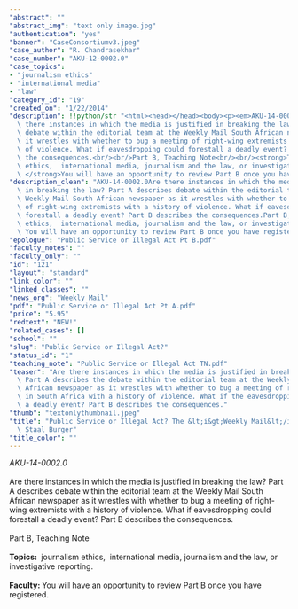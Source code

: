 ```yaml
---
"abstract": ""
"abstract_img": "text only image.jpg"
"authentication": "yes"
"banner": "CaseConsortiumv3.jpeg"
"case_author": "R. Chandrasekhar"
"case_number": "AKU-12-0002.0"
"case_topics":
- "journalism ethics"
- "international media"
- "law"
"category_id": "19"
"created_on": "1/22/2014"
"description": !!python/str "<html><head></head><body><p><em>AKU-14-0002.0</em><br/><br/>Are\
  \ there instances in which the media is justified in breaking the law? Part A describes\
  \ debate within the editorial team at the Weekly Mail South African newspaper as\
  \ it wrestles with whether to bug a meeting of right-wing extremists with a history\
  \ of violence. What if eavesdropping could forestall a deadly event? Part B describes\
  \ the consequences.<br/><br/>Part B, Teaching Note<br/><br/><strong>Topics: </strong> journalism\
  \ ethics,  international media, journalism and the law, or investigative reporting.<br/><br/><strong>Faculty:\
  \ </strong>You will have an opportunity to review Part B once you have registered.</p></body></html>"
"description_clean": "AKU-14-0002.0Are there instances in which the media is justified\
  \ in breaking the law? Part A describes debate within the editorial team at the\
  \ Weekly Mail South African newspaper as it wrestles with whether to bug a meeting\
  \ of right-wing extremists with a history of violence. What if eavesdropping could\
  \ forestall a deadly event? Part B describes the consequences.Part B, Teaching NoteTopics:  journalism\
  \ ethics,  international media, journalism and the law, or investigative reporting.Faculty:\
  \ You will have an opportunity to review Part B once you have registered."
"epologue": "Public Service or Illegal Act Pt B.pdf"
"faculty_notes": ""
"faculty_only": ""
"id": "121"
"layout": "standard"
"link_color": ""
"linked_classes": ""
"news_org": "Weekly Mail"
"pdf": "Public Service or Illegal Act Pt A.pdf"
"price": "5.95"
"redtext": "NEW!"
"related_cases": []
"school": ""
"slug": "Public Service or Illegal Act?"
"status_id": "1"
"teaching_note": "Public Service or Illegal Act TN.pdf"
"teaser": "Are there instances in which the media is justified in breaking the law?\
  \ Part A describes the debate within the editorial team at the Weekly Mail South\
  \ African newspaper as it wrestles with whether to bug a meeting of right-wing extremists\
  \ in South Africa with a history of violence. What if the eavesdropping could forestall\
  \ a deadly event? Part B describes the consequences."
"thumb": "textonlythumbnail.jpeg"
"title": "Public Service or Illegal Act? The &lt;i&gt;Weekly Mail&lt;/i&gt; and Bugging\
  \ Staal Burger"
"title_color": ""
---
```

<html><head></head><body><p><em>AKU-14-0002.0</em><br/><br/>Are there instances in which the media is justified in breaking the law? Part A describes debate within the editorial team at the Weekly Mail South African newspaper as it wrestles with whether to bug a meeting of right-wing extremists with a history of violence. What if eavesdropping could forestall a deadly event? Part B describes the consequences.<br/><br/>Part B, Teaching Note<br/><br/><strong>Topics: </strong> journalism ethics,  international media, journalism and the law, or investigative reporting.<br/><br/><strong>Faculty: </strong>You will have an opportunity to review Part B once you have registered.</p></body></html>
